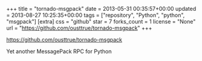 +++
title = "tornado-msgpack"
date = 2013-05-31 00:35:57+00:00
updated = 2013-08-27 10:25:35+00:00
tags = ["repository", "Python", "python", "msgpack"]
[extra]
css = "github"
star = 7
forks_count = 1
license = "None"
url = "https://github.com/ousttrue/tornado-msgpack"
+++

<https://github.com/ousttrue/tornado-msgpack>

Yet another MessagePack RPC for Python
